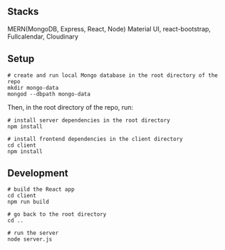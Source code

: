 ## Stacks
MERN(MongoDB, Express, React, Node)
Material UI, react-bootstrap, Fullcalendar, Cloudinary

## Setup
```
# create and run local Mongo database in the root directory of the repo
mkdir mongo-data
mongod --dbpath mongo-data
```

Then, in the root directory of the repo, run:
```
# install server dependencies in the root directory
npm install

# install frontend dependencies in the client directory
cd client
npm install
```

## Development

```
# build the React app
cd client
npm run build

# go back to the root directory
cd ..

# run the server
node server.js
```
